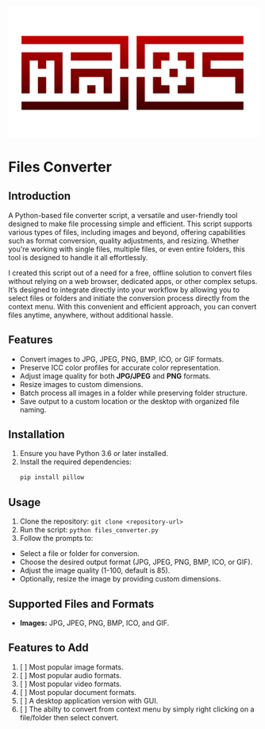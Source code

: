 <p align="center">
  <img src="assets/MXS2750.gif" alt="MXS2750"/>
</p>

# Files Converter

## Introduction

A Python-based file converter script, a versatile and user-friendly tool designed to make file processing simple and efficient. This script supports various types of files, including images and beyond, offering capabilities such as format conversion, quality adjustments, and resizing. Whether you're working with single files, multiple files, or even entire folders, this tool is designed to handle it all effortlessly.

I created this script out of a need for a free, offline solution to convert files without relying on a web browser, dedicated apps, or other complex setups. It’s designed to integrate directly into your workflow by allowing you to select files or folders and initiate the conversion process directly from the context menu. With this convenient and efficient approach, you can convert files anytime, anywhere, without additional hassle.

## Features

- Convert images to JPG, JPEG, PNG, BMP, ICO, or GIF formats.
- Preserve ICC color profiles for accurate color representation.
- Adjust image quality for both **JPG/JPEG** and **PNG** formats.
- Resize images to custom dimensions.
- Batch process all images in a folder while preserving folder structure.
- Save output to a custom location or the desktop with organized file naming.

## Installation

1. Ensure you have Python 3.6 or later installed.
2. Install the required dependencies:
   ```bash
   pip install pillow
## Usage
1. Clone the repository: `git clone <repository-url>`
2. Run the script: `python files_converter.py`
3. Follow the prompts to:
  * Select a file or folder for conversion.
  * Choose the desired output format (JPG, JPEG, PNG, BMP, ICO, or GIF).
  * Adjust the image quality (1-100, default is 85).
  * Optionally, resize the image by providing custom dimensions.

## Supported Files and Formats
* **Images:** JPG, JPEG, PNG, BMP, ICO, and GIF.

## Features to Add
1. [ ] Most popular image formats.
2. [ ] Most popular audio formats.
3. [ ] Most popular video formats.
4. [ ] Most popular document formats.
5. [ ] A desktop application version with GUI.
6. [ ] The abilty to convert from context menu by simply right clicking on a file/folder then select convert.